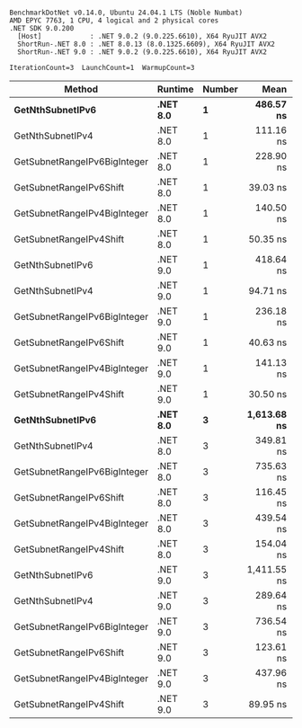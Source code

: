 ```

BenchmarkDotNet v0.14.0, Ubuntu 24.04.1 LTS (Noble Numbat)
AMD EPYC 7763, 1 CPU, 4 logical and 2 physical cores
.NET SDK 9.0.200
  [Host]            : .NET 9.0.2 (9.0.225.6610), X64 RyuJIT AVX2
  ShortRun-.NET 8.0 : .NET 8.0.13 (8.0.1325.6609), X64 RyuJIT AVX2
  ShortRun-.NET 9.0 : .NET 9.0.2 (9.0.225.6610), X64 RyuJIT AVX2

IterationCount=3  LaunchCount=1  WarmupCount=3  

```
| Method                       | Runtime  | Number | Mean        | Error      | StdDev   | Min         | Max         | Gen0   | Allocated |
|----------------------------- |--------- |------- |------------:|-----------:|---------:|------------:|------------:|-------:|----------:|
| **GetNthSubnetIPv6**             | **.NET 8.0** | **1**      |   **486.57 ns** |  **26.259 ns** | **1.439 ns** |   **485.31 ns** |   **488.14 ns** | **0.0410** |     **696 B** |
| GetNthSubnetIPv4             | .NET 8.0 | 1      |   111.16 ns |  13.771 ns | 0.755 ns |   110.57 ns |   112.01 ns | 0.0095 |     160 B |
| GetSubnetRangeIPv6BigInteger | .NET 8.0 | 1      |   228.90 ns |  34.438 ns | 1.888 ns |   226.87 ns |   230.60 ns | 0.0257 |     432 B |
| GetSubnetRangeIPv6Shift      | .NET 8.0 | 1      |    39.03 ns |   7.164 ns | 0.393 ns |    38.73 ns |    39.47 ns | 0.0095 |     160 B |
| GetSubnetRangeIPv4BigInteger | .NET 8.0 | 1      |   140.50 ns |   3.857 ns | 0.211 ns |   140.36 ns |   140.74 ns | 0.0124 |     208 B |
| GetSubnetRangeIPv4Shift      | .NET 8.0 | 1      |    50.35 ns |  10.445 ns | 0.573 ns |    49.70 ns |    50.76 ns | 0.0105 |     176 B |
| GetNthSubnetIPv6             | .NET 9.0 | 1      |   418.64 ns |  21.487 ns | 1.178 ns |   417.74 ns |   419.97 ns | 0.0381 |     640 B |
| GetNthSubnetIPv4             | .NET 9.0 | 1      |    94.71 ns |   7.289 ns | 0.400 ns |    94.31 ns |    95.11 ns | 0.0095 |     160 B |
| GetSubnetRangeIPv6BigInteger | .NET 9.0 | 1      |   236.18 ns |  31.493 ns | 1.726 ns |   234.86 ns |   238.14 ns | 0.0257 |     432 B |
| GetSubnetRangeIPv6Shift      | .NET 9.0 | 1      |    40.63 ns |   4.382 ns | 0.240 ns |    40.44 ns |    40.90 ns | 0.0095 |     160 B |
| GetSubnetRangeIPv4BigInteger | .NET 9.0 | 1      |   141.13 ns |   3.763 ns | 0.206 ns |   141.01 ns |   141.37 ns | 0.0124 |     208 B |
| GetSubnetRangeIPv4Shift      | .NET 9.0 | 1      |    30.50 ns |   5.173 ns | 0.284 ns |    30.30 ns |    30.82 ns | 0.0105 |     176 B |
| **GetNthSubnetIPv6**             | **.NET 8.0** | **3**      | **1,613.68 ns** | **166.506 ns** | **9.127 ns** | **1,607.90 ns** | **1,624.20 ns** | **0.1278** |    **2168 B** |
| GetNthSubnetIPv4             | .NET 8.0 | 3      |   349.81 ns |  25.965 ns | 1.423 ns |   348.47 ns |   351.31 ns | 0.0286 |     480 B |
| GetSubnetRangeIPv6BigInteger | .NET 8.0 | 3      |   735.63 ns | 147.025 ns | 8.059 ns |   727.02 ns |   743.00 ns | 0.0772 |    1296 B |
| GetSubnetRangeIPv6Shift      | .NET 8.0 | 3      |   116.45 ns |  15.793 ns | 0.866 ns |   115.88 ns |   117.45 ns | 0.0286 |     480 B |
| GetSubnetRangeIPv4BigInteger | .NET 8.0 | 3      |   439.54 ns |  33.162 ns | 1.818 ns |   437.50 ns |   440.99 ns | 0.0372 |     624 B |
| GetSubnetRangeIPv4Shift      | .NET 8.0 | 3      |   154.04 ns |  14.761 ns | 0.809 ns |   153.14 ns |   154.69 ns | 0.0315 |     528 B |
| GetNthSubnetIPv6             | .NET 9.0 | 3      | 1,411.55 ns | 135.233 ns | 7.413 ns | 1,405.19 ns | 1,419.69 ns | 0.1183 |    2000 B |
| GetNthSubnetIPv4             | .NET 9.0 | 3      |   289.64 ns |  23.999 ns | 1.315 ns |   288.22 ns |   290.83 ns | 0.0286 |     480 B |
| GetSubnetRangeIPv6BigInteger | .NET 9.0 | 3      |   736.54 ns |  69.829 ns | 3.828 ns |   732.60 ns |   740.25 ns | 0.0772 |    1296 B |
| GetSubnetRangeIPv6Shift      | .NET 9.0 | 3      |   123.61 ns |  39.477 ns | 2.164 ns |   121.72 ns |   125.97 ns | 0.0286 |     480 B |
| GetSubnetRangeIPv4BigInteger | .NET 9.0 | 3      |   437.96 ns |  55.664 ns | 3.051 ns |   434.58 ns |   440.49 ns | 0.0372 |     624 B |
| GetSubnetRangeIPv4Shift      | .NET 9.0 | 3      |    89.95 ns |   4.768 ns | 0.261 ns |    89.67 ns |    90.20 ns | 0.0315 |     528 B |
